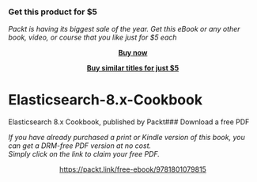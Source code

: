 
### Get this product for $5

<i>Packt is having its biggest sale of the year. Get this eBook or any other book, video, or course that you like just for $5 each</i>


<b><p align='center'>[Buy now](https://packt.link/9781801079815)</p></b>


<b><p align='center'>[Buy similar titles for just $5](https://subscription.packtpub.com/search)</p></b>


# Elasticsearch-8.x-Cookbook
Elasticsearch 8.x Cookbook, published by Packt### Download a free PDF

 <i>If you have already purchased a print or Kindle version of this book, you can get a DRM-free PDF version at no cost.<br>Simply click on the link to claim your free PDF.</i>
<p align="center"> <a href="https://packt.link/free-ebook/9781801079815">https://packt.link/free-ebook/9781801079815 </a> </p>